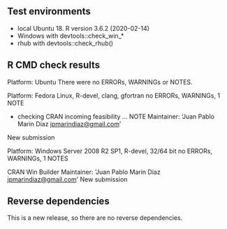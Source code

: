 
## Test environments
* local Ubuntu 18. R version 3.6.2 (2020-02-14)
* Windows with devtools::check_win_*
* rhub with devtools::check_rhub()

## R CMD check results


Platform: 	Ubuntu
There were no ERRORs, WARNINGs or NOTES.

Platform: 	Fedora Linux, R-devel, clang, gfortran
no ERRORs, WARNINGs, 1 NOTE

* checking CRAN incoming feasibility ... NOTE
Maintainer: ‘Juan Pablo Marin Diaz <jpmarindiaz@gmail.com>’

New submission


Platform: 	Windows Server 2008 R2 SP1, R-devel, 32/64 bit
no ERRORs, WARNINGs, 1 NOTES

CRAN Win Builder 
Maintainer: 'Juan Pablo Marin Diaz <jpmarindiaz@gmail.com>'
New submission



## Reverse dependencies

This is a new release, so there are no reverse dependencies.

